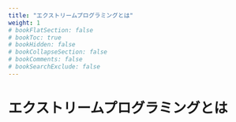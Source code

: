 ```yaml
---
title: "エクストリームプログラミングとは"
weight: 1
# bookFlatSection: false
# bookToc: true
# bookHidden: false
# bookCollapseSection: false
# bookComments: false
# bookSearchExclude: false
---
```


# エクストリームプログラミングとは